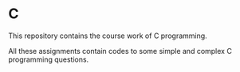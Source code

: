# C
This repository contains the course work of C programming. 

All these assignments contain codes to some simple and complex C programming questions.
